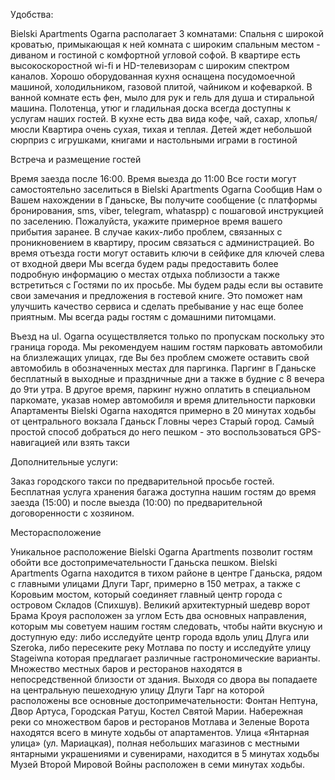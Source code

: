 Удобства: 

 Bielski Apartments Ogarna располагает 3 комнатами: Спальня с широкой кроватью, примыкающая к ней комната с широким спальным местом - диваном и гостиной с комфортной угловой софой. 
В квартире есть высокоскоростной wi-fi и HD-телевизорам с широким спектром каналов. 
Хорошо оборудованная кухня оснащена посудомоечной машиной, холодильником, газовой плитой, чайником и кофеваркой.
В ванной комнате есть фен, мыло для рук и гель для душа и стиральной машина.
Полотенца, утюг и гладильная доска всегда доступны к услугам наших гостей.
В кухне есть два вида кофе, чай, сахар, хлопья/мюсли
Квартира очень сухая, тихая и теплая.
Детей ждет небольшой сюрприз с игрушками, книгами и настольными играми в гостиной 

Встреча и размещение гостей

Время заезда после 16:00. Время выезда до 11:00 Все гости могут самостоятельно заселиться в Bielski Apartments Ogarna
Сообщив Нам о Вашем нахождении в Гданьске, Вы получите сообщение (c платформы бронирования, sms, viber, telegram, whataspp) с пошаговой инструкцией по заселению. Пожалуйста, укажите примерное время вашего прибытия заранее. В случае каких-либо проблем, связанных с проникновением в квартиру, просим связаться с администрацией. Во время отъезда гости могут оставить ключи в сейфике для ключей слева от входной двери
Мы всегда будем рады предоставить более подробную информацию о местах отдыха поблизости а также встретиться с Гостями по их просьбе.
 Мы будем рады если вы оставите свои замечания и предложения в гостевой книге. Это поможет нам улучшить качество сервиса и сделать пребывание у нас еще более приятным. Мы всегда рады гостям c домашними питомцами.

Въезд на ul. Ogarna осуществляется только по пропускам поскольку это граница города. Мы рекомендуем нашим гостям парковать автомобили на близлежащих улицах, где Вы без проблем сможете оставить свой автомобиль в обозначенных местах для паргинка. Паргинг в Гданьске бесплатный в выходные и праздничные дни а также в будние с 8 вечера до 9ти утра. В другое время, паркинг нужно оплатить в специальном паркомате, указав номер автомобиля и время длительности парковки Апартаменты Bielski Ogarna находятся примерно в 20 минутах ходьбы от центрального вокзала Гданьск Гловны через Старый город. Самый простой способ добраться до него пешком - это воспользоваться GPS-навигацией или взять такси 

Дополнительные услуги: 

Заказ городского такси по предварительной просьбе гостей.
Бесплатная услуга хранения багажа доступна нашим гостям до время заезда (15:00) и после выезда (10:00) по предварительной договоренности с хозяином.

 Месторасположение

Уникальное расположение Bielski Ogarna Apartments позволит гостям обойти все достопримечательности Гданьска пешком. Bielski Apartments Ogarna находится в тихом районе в центре Гданьска, рядом с главными улицами Длуги Тарг, примерно в 150 метрах, а также с Коровьим мостом, который соединяет главный центр города с островом Складов (Спихшув). Великий архитектурный шедевр ворот Брама Кроуя расположен за углом Есть два основных направления, которым мы советуем нашим гостям следовать, чтобы найти вкусную и доступную еду: либо исследуйте центр города вдоль улиц Длуга или Szeroka, либо пересеките реку Мотлава по посту и исследуйте улицу Stageiwna которая предлагает различные гастрономические варианты.
Множество местных баров и ресторанов находятся в непосредственной близости от здания. Выходя cо двора вы попадаете на центральную пешеходную улицу Длуги Тарг на которой расположены все основные достопримечательности: Фонтан Нептуна, Двор Артуса, Городская Ратуш, Костел Святой Марии. Набережная реки со множеством баров и ресторанов Мотлава и Зеленые Ворота находятся всего в минуте ходьбы от апартаментов. Улица «Янтарная улица» (ул. Мариацкая), полная небольших магазинов с местными янтарными украшениями и сувенирами, находится в 5 минутах ходьбы Музей Второй Мировой Войны расположен в семи минутах ходьбы. 